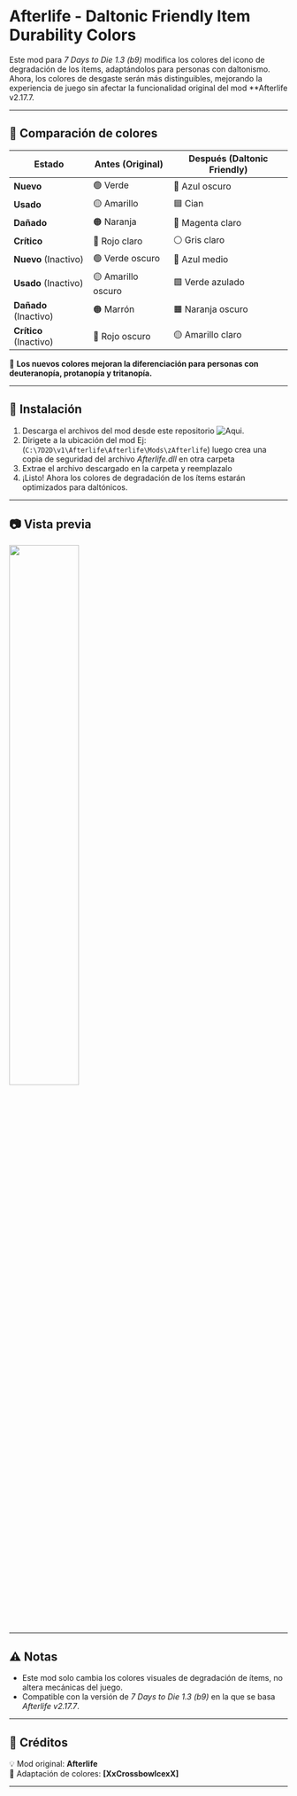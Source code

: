 # **Afterlife - Daltonic Friendly Item Durability Colors**  

Este mod para *7 Days to Die 1.3 (b9)* modifica los colores del icono de degradación de los ítems, adaptándolos para personas con daltonismo. Ahora, los colores de desgaste serán más distinguibles, mejorando la experiencia de juego sin afectar la funcionalidad original del mod **Afterlife v2.17.7.  

---

## **🎨 Comparación de colores**  

| Estado        | Antes (Original) | Después (Daltonic Friendly) |
|--------------|-----------------|-----------------------------|
| **Nuevo**    | 🟢 Verde         | 🔵 Azul oscuro            |
| **Usado**    | 🟡 Amarillo      | 🟦 Cian                   |
| **Dañado**   | 🟠 Naranja       | 💜 Magenta claro          |
| **Crítico**  | 🔴 Rojo claro    | ⚪ Gris claro             |
| **Nuevo** (Inactivo)  | 🟢 Verde oscuro  | 🔵 Azul medio            |
| **Usado** (Inactivo)  | 🟡 Amarillo oscuro | 🟩 Verde azulado         |
| **Dañado** (Inactivo) | 🟠 Marrón        | 🟧 Naranja oscuro     |
| **Crítico** (Inactivo) | 🔴 Rojo oscuro  | 🟡 Amarillo claro     |

🔹 **Los nuevos colores mejoran la diferenciación para personas con deuteranopía, protanopía y tritanopía.**  

---

## **📂 Instalación**  

1. Descarga el archivos del mod desde este repositorio ![Aqui](https://github.com/XxCrossbowIcexX/7DTD-AL-Degradation-Color/releases/tag/v2.17.7).
2. Dirigete a la ubicación del mod Ej: (`C:\7D2D\v1\Afterlife\Afterlife\Mods\zAfterlife`) luego crea una copia de seguridad del archivo *Afterlife.dll* en otra carpeta 
3. Extrae el archivo descargado en la carpeta y reemplazalo  
4. ¡Listo! Ahora los colores de degradación de los ítems estarán optimizados para daltónicos.  

---

## **📷 Vista previa**  

<img src="https://github.com/user-attachments/assets/dbcfa6ce-79b5-42ff-a86d-ea94c44230b1" width="50%" />

---

## **⚠️ Notas**  

- Este mod solo cambia los colores visuales de degradación de ítems, no altera mecánicas del juego.  
- Compatible con la versión de *7 Days to Die 1.3 (b9)* en la que se basa *Afterlife v2.17.7*.  

---

## **🤝 Créditos**  

💡 Mod original: **Afterlife**  
🎨 Adaptación de colores: **[XxCrossbowIcexX]**  

---
